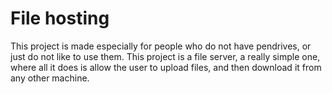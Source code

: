 # File hosting

This project is made especially for people who do not have pendrives, or just do not like to use them. This project is a file server, a really simple one, where all it does is allow the user to upload files, and then download it from any other machine.